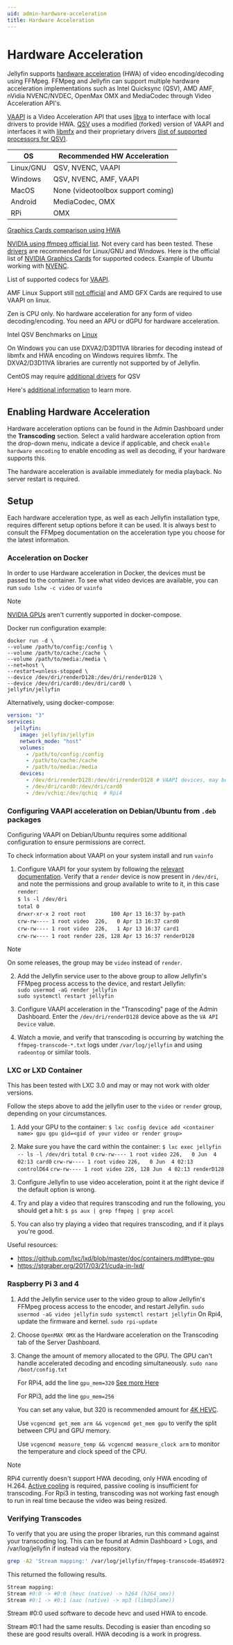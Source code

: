 ```yaml
---
uid: admin-hardware-acceleration
title: Hardware Acceleration
---
```


# Hardware Acceleration

Jellyfin supports [hardware acceleration](https://trac.ffmpeg.org/wiki/HWAccelIntro) (HWA) of video encoding/decoding using FFMpeg. FFMpeg and Jellyfin can support multiple hardware acceleration implementations such as Intel Quicksync (QSV), AMD AMF, nVidia NVENC/NVDEC, OpenMax OMX and MediaCodec through Video Acceleration API's.

[VAAPI](https://en.wikipedia.org/wiki/Video_Acceleration_API) is a Video Acceleration API that uses [libva](https://github.com/intel/libva/blob/master/README.md) to interface with local drivers to provide HWA. [QSV](https://trac.ffmpeg.org/wiki/Hardware/QuickSync) uses a modified (forked) version of VAAPI and interfaces it with [libmfx](https://github.com/intel/media-driver/blob/master/README.md) and their proprietary drivers [(list of supported processors for QSV)](https://ark.intel.com/content/www/us/en/ark.html#@Processors).

OS | Recommended HW Acceleration
------------ | -------------
Linux/GNU | QSV, NVENC, VAAPI
Windows | QSV, NVENC, AMF, VAAPI
MacOS | None (videotoolbox support coming)
Android | MediaCodec, OMX
RPi | OMX

[Graphics Cards comparison using HWA](https://www.elpamsoft.com/?p=Plex-Hardware-Transcoding)

[NVIDIA using ffmpeg official list](https://developer.nvidia.com/ffmpeg). Not every card has been tested. These [drivers](https://github.com/keylase/nvidia-patch) are recommended for Linux/GNU and Windows. Here is the official list of [NVIDIA Graphics Cards](https://developer.nvidia.com/video-encode-decode-gpu-support-matrix) for supported codecs. Example of Ubuntu working with [NVENC](https://www.reddit.com/r/jellyfin/comments/amuyba/nvenc_nvdec_working_in_jellyfin_on_ubuntu_server/).

List of supported codecs for [VAAPI](https://wiki.archlinux.org/index.php/Hardware_video_acceleration#Comparison_tables).

AMF Linux Support still [not official](https://github.com/GPUOpen-LibrariesAndSDKs/AMF/issues/4) and AMD GFX Cards are required to use VAAPI on linux.

Zen is CPU only. No hardware acceleration for any form of video decoding/encoding. You need an APU or dGPU for hardware acceleration.

Intel QSV Benchmarks on [Linux](https://www.intel.com/content/www/us/en/cloud-computing/cloud-computing-quicksync-video-ffmpeg-white-paper.html)

On Windows you can use DXVA2/D3D11VA libraries for decoding instead of libmfx and HWA encoding on Windows requires libmfx. The DXVA2/D3D11VA libraries are currently not supported by of Jellyfin. 

CentOS may require [additional drivers](https://www.getpagespeed.com/server-setup/how-to-enable-intel-hardware-acceleration-for-video-playback-in-rhel-centos-8) for QSV

Here's [additional information](https://github.com/Artiume/jellyfin-docs/blob/master/general/wiki/main.md) to learn more. 

## Enabling Hardware Acceleration

Hardware acceleration options can be found in the Admin Dashboard under the **Transcoding** section. Select a valid hardware acceleration option from the drop-down menu, indicate a device if applicable, and check `enable hardware encoding` to enable encoding as well as decoding, if your hardware supports this.

The hardware acceleration is available immediately for media playback. No server restart is required.

## Setup

Each hardware acceleration type, as well as each Jellyfin installation type, requires different setup options before it can be used. It is always best to consult the FFMpeg documentation on the acceleration type you choose for the latest information.

### Acceleration on Docker

In order to use Hardware acceleration in Docker, the devices must be passed to the container. To see what video devices are available, you can run `sudo lshw -c video` or `vainfo`

> [!NOTE]
> [NVIDIA GPUs](https://github.com/docker/compose/issues/6691) aren't currently supported in docker-compose.

Docker run configuration example:
 
   `docker run -d \`  
    `--volume /path/to/config:/config \`  
    `--volume /path/to/cache:/cache \`  
    `--volume /path/to/media:/media \`  
    `--net=host \`  
    `--restart=unless-stopped \`  
    `--device /dev/dri/renderD128:/dev/dri/renderD128 \`  
    `--device /dev/dri/card0:/dev/dri/card0 \`  
    `jellyfin/jellyfin`
  
Alternatively, using docker-compose:  

```yaml
version: "3"  
services:  
  jellyfin:  
    image: jellyfin/jellyfin
    network_mode: "host"  
    volumes:  
      - /path/to/config:/config  
      - /path/to/cache:/cache  
      - /path/to/media:/media  
    devices: 
      - /dev/dri/renderD128:/dev/dri/renderD128 # VAAPI devices, may be D128, D129, etc.
      - /dev/dri/card0:/dev/dri/card0
      - /dev/vchiq:/dev/qchiq  # Rpi4
```

### Configuring VAAPI acceleration on Debian/Ubuntu from `.deb` packages

Configuring VAAPI on Debian/Ubuntu requires some additional configuration to ensure permissions are correct.

To check information about VAAPI on your system install and run `vainfo`

1. Configure VAAPI for your system by following the [relevant documentation](https://wiki.archlinux.org/index.php/Hardware_video_acceleration). Verify that a `render` device is now present in `/dev/dri`, and note the permissions and group available to write to it, in this case `render`:  
    `$ ls -l /dev/dri`  
    `total 0`  
    `drwxr-xr-x 2 root root        100 Apr 13 16:37 by-path`  
    `crw-rw---- 1 root video  226,   0 Apr 13 16:37 card0`  
    `crw-rw---- 1 root video  226,   1 Apr 13 16:37 card1`  
    `crw-rw---- 1 root render 226, 128 Apr 13 16:37 renderD128`  

> [!NOTE]
> On some releases, the group may be `video` instead of `render`.

2. Add the Jellyfin service user to the above group to allow Jellyfin's FFMpeg process access to the device, and restart Jellyfin:  
    `sudo usermod -aG render jellyfin`  
    `sudo systemctl restart jellyfin`  

3. Configure VAAPI acceleration in the "Transcoding" page of the Admin Dashboard. Enter the `/dev/dri/renderD128` device above as the `VA API Device` value.

4. Watch a movie, and verify that transcoding is occurring by watching the `ffmpeg-transcode-*.txt` logs under `/var/log/jellyfin` and using `radeontop` or similar tools.

### LXC or LXD Container

This has been tested with LXC 3.0 and may or may not work with older versions.

Follow the steps above to add the jellyfin user to the `video` or `render` group, depending on your circumstances.

1. Add your GPU to the container:
    `$ lxc config device add <container name> gpu gpu gid=<gid of your video or render group>`

2. Make sure you have the card within the container:
    `$ lxc exec jellyfin -- ls -l /dev/dri`
    `total 0`
    `crw-rw---- 1 root video 226,   0 Jun  4 02:13 card0`
    `crw-rw---- 1 root video 226,   0 Jun  4 02:13 controlD64`
    `crw-rw---- 1 root video 226, 128 Jun  4 02:13 renderD128`

3. Configure Jellyfin to use video acceleration, point it at the right device if the default option is wrong.

4. Try and play a video that requires transcoding and run the following, you should get a hit:
    `$ ps aux | grep ffmpeg | grep accel`

5. You can also try playing a video that requires transcoding, and if it plays you're good.

Useful resources:
* https://github.com/lxc/lxd/blob/master/doc/containers.md#type-gpu
* https://stgraber.org/2017/03/21/cuda-in-lxd/

### Raspberry Pi 3 and 4
1. Add the Jellyfin service user to the video group to allow Jellyfin's FFMpeg process access to the encoder, and restart Jellyfin.
    `sudo usermod -aG video jellyfin`
    `sudo systemctl restart jellyfin`
    On Rpi4, update the firmware and kernel.
    `sudo rpi-update`
2. Choose `OpenMAX OMX` as the Hardware acceleration on the Transcoding tab of the Server Dashboard.
3. Change the amount of memory allocated to the GPU. The GPU can't handle accelerated decoding and encoding simultaneously.
    `sudo nano /boot/config.txt`

    For RPi4, add the line `gpu_mem=320` [See more Here](https://www.raspberrypi.org/documentation/configuration/config-txt/)

    For RPi3, add the line `gpu_mem=256`

    You can set any value, but 320 is recommended amount for [4K HEVC](https://github.com/CoreELEC/CoreELEC/blob/coreelec-9.2/projects/RPi/devices/RPi4/config/config.txt).

    Use `vcgencmd get_mem arm && vcgencmd get_mem gpu` to verify the split between CPU and GPU memory.
    
    Use `vcgencmd measure_temp && vcgencmd measure_clock arm` to monitor the temperature and clock speed of the CPU.

> [!NOTE]
> RPi4 currently doesn't support HWA decoding, only HWA encoding of H.264. [Active cooling](https://www.jeffgeerling.com/blog/2019/raspberry-pi-4-needs-fan-heres-why-and-how-you-can-add-one) is required, passive cooling is insufficient for transcoding. For Rpi3 in testing, transcoding was not working fast enough to run in real time because the video was being resized.

### Verifying Transcodes

To verify that you are using the proper libraries, run this command against your transcoding log. This can be found at Admin Dashboard > Logs, and /var/log/jellyfin if instead via the repository.

```bash
grep -A2 'Stream mapping:' /var/log/jellyfin/ffmpeg-transcode-85a68972-7129-474c-9c5d-2d9949021b44.txt
```

This returned the following results.

```bash
Stream mapping:
Stream #0:0 -> #0:0 (hevc (native) -> h264 (h264_omx))
Stream #0:1 -> #0:1 (aac (native) -> mp3 (libmp3lame))
```

Stream #0:0 used software to decode hevc and used HWA to encode.

Stream #0:1 had the same results. Decoding is easier than encoding so these are good results overall. HWA decoding is a work in progress.
